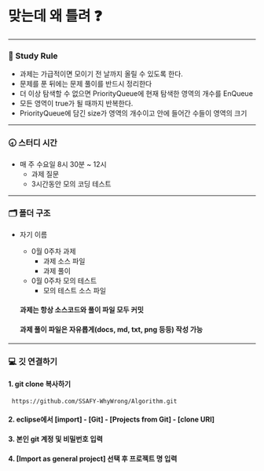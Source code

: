 # 맞는데 왜 틀려 :question:
---
### :closed_book: Study Rule
* 과제는 가급적이면 모이기 전 날까지 올릴 수 있도록 한다. 
* 문제를 푼 뒤에는 문제 풀이를 반드시 정리한다
* 더 이상 탐색할 수 없으면 PriorityQueue에 현재 탐색한 영역의 개수를 EnQueue
* 모든 영역이 true가 될 때까지 반복한다.
* PriorityQueue에 담긴 size가 영역의 개수이고 안에 들어간 수들이 영역의 크기

---

### :clock830: 스터디 시간
* 매 주 수요일 8시 30분 ~ 12시
	* 과제 질문
	* 3시간동안 모의 코딩 테스트

---

### 🗂 폴더 구조
* 자기 이름
	* 0월 0주차 과제
		* 과제 소스 파일
		* 과제 풀이
	* 0월 0주차 모의 테스트
		* 모의 테스트 소스 파일

	#### 과제는 항상 소스코드와 풀이 파일 모두 커밋
	#### 과제 풀이 파일은 자유롭게(docs, md, txt, png 등등) 작성 가능

---
### :computer: 깃 연결하기

#### 1. git clone 복사하기
```
 https://github.com/SSAFY-WhyWrong/Algorithm.git
```

#### 2. eclipse에서 [import] - [Git] - [Projects from Git] - [clone URI]
#### 3. 본인 git 계정 및 비밀번호 입력
#### 4. [Import as general project] 선택 후 프로젝트 명 입력

